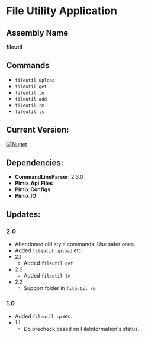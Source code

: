 File Utility Application
===

Assembly Name
---
**fileutil**

Commands
---
- `fileutil upload`
- `fileutil get`
- `fileutil ln`
- `fileutil add`
- `fileutil rm`
- `fileutil ls`

Current Version:
---
[![Nuget](https://img.shields.io/nuget/v/Pimix.Apps.FileUtil.svg)](http://nuget.org/packages/Pimix.Apps.FileUtil)

Dependencies:
---
- **CommandLineParser**: 2.3.0
- **Pimix.Api.Files**
- **Pimix.Configs**
- **Pimix.IO**

Updates:
---
### 2.0
- Abandoned old style commands. Use safer ones.
- Added `fileutil upload` etc.
- 2.1
  - Added `fileutil get`
- 2.2
  - Added `fileutil ln`
- 2.3
  - Support folder in `fileutil rm`
  

### 1.0
- Added `fileutil cp` etc.
- 1.1
  - Do precheck based on FileInformation's status.
